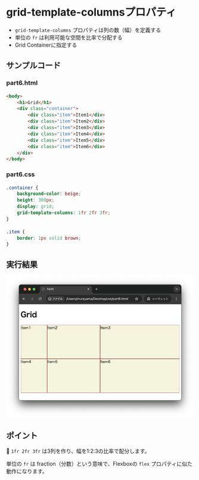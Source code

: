 # grid-template-columnsプロパティ

+ `grid-template-columns` プロパティは列の数（幅）を定義する
+ 単位の `fr` は利用可能な空間を比率で分配する
+ Grid Containerに指定する

## サンプルコード

### part6.html

```html
<body>
    <h1>Grid</h1>
    <div class="container">
        <div class="item">Item1</div>
        <div class="item">Item2</div>
        <div class="item">Item3</div>
        <div class="item">Item4</div>
        <div class="item">Item5</div>
        <div class="item">Item6</div>
    </div>
</body>
```

### part6.css

```css
.container {
    background-color: beige;
    height: 300px;
    display: grid;
    grid-template-columns: 1fr 2fr 3fr;
}

.item {
    border: 1px solid brown;
}
```

## 実行結果

![](https://raw.githubusercontent.com/murayama333/md2slide/refs/heads/main/md/css/part6/img/04.png)

## ポイント

💬 `1fr 2fr 3fr` は3列を作り、幅を1:2:3の比率で配分します。

単位の `fr` は fraction（分数）という意味で、Flexboxの `flex` プロパティに似た動作になります。
